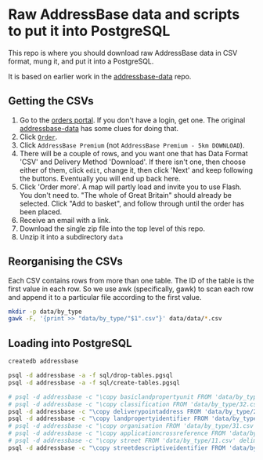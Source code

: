 # Raw AddressBase data and scripts to put it into PostgreSQL

This repo is where you should download raw AddressBase data in CSV format,
mung it, and put it into a PostgreSQL.

It is based on earlier work in the
[addressbase-data](https://github.com/openregister/addressbase-data) repo.

## Getting the CSVs

1. Go to the [orders
   portal](https://orders.ordnancesurvey.co.uk/orders/index.html).  If you don't
   have a login, get one.  The original
   [addressbase-data](https://github.com/openregister/addressbase-data) has some
   clues for doing that.
2. Click
   [`Order`](https://orders.ordnancesurvey.co.uk/orders/contractList.html).
3. Click `AddressBase Premium` (not `AddressBase Premium - 5km DOWNLOAD`).
4. There will be a couple of rows, and you want one that has Data Format 'CSV'
   and Delivery Method 'Download'.  If there isn't one, then choose either of
   them, click `edit`, change it, then click 'Next' and keep following the
   buttons.  Eventually you will end up back here.
5. Click 'Order more'.  A map will partly load and invite you to use Flash.  You
   don't need to.  "The whole of Great Britain" should already be selected.
   Click "Add to basket", and follow through until the order has been placed.
6. Receive an email with a link.
7. Download the single zip file into the top level of this repo.
8. Unzip it into a subdirectory `data`

## Reorganising the CSVs

Each CSV contains rows from more than one table.  The ID of the table is the
first value in each row.  So we use awk (specifically, gawk) to scan each row
and append it to a particular file according to the first value.

```sh
mkdir -p data/by_type
gawk -F, '{print >> "data/by_type/"$1".csv"}' data/data/*.csv
```

## Loading into PostgreSQL

```sh
createdb addressbase

psql -d addressbase -a -f sql/drop-tables.pgsql
psql -d addressbase -a -f sql/create-tables.pgsql

# psql -d addressbase -c "\copy basiclandpropertyunit FROM 'data/by_type/21.csv' delimiter ',' csv;"
# psql -d addressbase -c "\copy classification FROM 'data/by_type/32.csv' delimiter ',' csv;"
psql -d addressbase -c "\copy deliverypointaddress FROM 'data/by_type/28.csv' delimiter ',' csv;"
psql -d addressbase -c "\copy landpropertyidentifier FROM 'data/by_type/24.csv' delimiter ',' csv;"
# psql -d addressbase -c "\copy organisation FROM 'data/by_type/31.csv' delimiter ',' csv;"
# psql -d addressbase -c "\copy applicationcrossreference FROM 'data/by_type/23.csv' delimiter ',' csv;"
# psql -d addressbase -c "\copy street FROM 'data/by_type/11.csv' delimiter ',' csv;"
psql -d addressbase -c "\copy streetdescriptiveidentifier FROM 'data/by_type/15.csv' delimiter ',' csv;"
```
